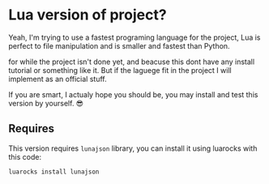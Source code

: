 # Lua version of project?

Yeah, I'm trying to use a fastest programing language
for the project, Lua is perfect to file manipulation
and is smaller and fastest than Python.

for while the project isn't done yet, and beacuse this
dont have any install tutorial or something like it. But
if the laguege fit in the project I will implement
as an official stuff.

If you are smart, I actualy hope you should be,
you may install and test this version by yourself. 😎

## Requires
This version requires `lunajson` library, you can install it using luarocks with this code:

```sh
luarocks install lunajson
```
